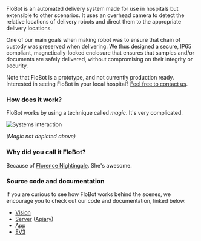 FloBot is an automated delivery system made for use in hospitals but extensible to other scenarios. It uses an overhead camera to detect the relative locations of delivery robots and direct them to the appropriate delivery locations.

One of our main goals when making robot was to ensure that chain of custody was preserved when delivering. We thus designed a secure, IP65 compliant, magnetically-locked enclosure that ensures that samples and/or documents are safely delivered, without compromising on their integrity or security.

Note that FloBot is a prototype, and not currently production ready. Interested in seeing FloBot in your local hospital? [Feel free to contact us](sdp-t09@inf.ed.ac.uk).

### How does it work?

FloBot works by using a technique called _magic_. It's very complicated.

![Systems interaction](https://team9-robotix.github.io/images/system-interaction.png)

_(Magic not depicted above)_

### Why did you call it FloBot?

Because of [Florence Nightingale](https://en.wikipedia.org/wiki/Florence_Nightingale). She's awesome.

### Source code and documentation

If you are curious to see how FloBot works behind the scenes, we encourage you to check out our code and documentation, linked below.

- [Vision](https://github.com/Team9-RobotIX/Vision)
- [Server](https://github.com/Team9-RobotIX/AWS) ([Apiary](https://robotix.docs.apiary.io/))
- [App](https://github.com/Team9-RobotIX/mobile-app-kt)
- [EV3](https://github.com/Team9-RobotIX/EV3)
